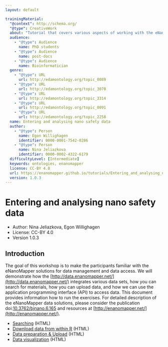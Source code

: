 ```yaml
---
layout: default

trainingMaterial:
  "@context": http://schema.org/
  "@type": CreativeWork
  about: "Tutorial that covers various aspects of working with the eNanoMapper database. It discussed searching, adding, and downloading data from an eNanoMapper database."
  audience:
    - "@type": Audience
      name: PhD students
    - "@type": Audience
      name: post-docs
    - "@type": Audience
      name: Bioinformatician
  genre:
    - "@type": URL
      url: http://edamontology.org/topic_0089
    - "@type": URL
      url: http://edamontology.org/topic_3070
    - "@type": URL
      url: http://edamontology.org/topic_3314
    - "@type": URL
      url: http://edamontology.org/topic_0091
    - "@type": URL
      url: http://edamontology.org/topic_2258
  name: Entering and analysing nano safety data
  author:
    - "@type": Person
      name: Egon Willighagen
      identifier: 0000-0001-7542-0286
    - "@type": Person
      name: Nina Jeliazkova
      identifier: 0000-0002-4322-6179
  difficultyLevel: [Intermediate]
  keywords: ontologies, enanomapper
  license: CC-BY 4.0
  url: https://enanomapper.github.io/tutorials/Entering_and_analysing_nano_safety_data/readme.html
  version: 1.0.3
---
```


# Entering and analysing nano safety data

* Author: Nina Jeliazkova, Egon Willighagen
* License: CC-BY 4.0
* Version 1.0.3

## Introduction

The goal of this workshop is to make the participants familiar with the eNanoMapper solutions for
data management and data access. We will demonstrate how the
[http://data.enanomapper.net/](http://data.enanomapper.net/) integrates
various data sets, how you can search for materials, how you can upload data, and how we can use the
application programming interface (API) to access data. This document provides information how to
run the exercises. For detailed description of the eNanoMapper data solutions, please consider
the publication doi:[10.3762/bjnano.6.165](https://doi.org/10.3762/bjnano.6.165) and resources at
[http://enanomapper.net/](http://enanomapper.net/).

* [Searching](searching.html) (HTML)
* [Download data from within R](downloading.html) (HTML)
* [Data preparation & Upload](uploading.html) (HTML)
* [Data visualization](visualisation.html) (HTML)
